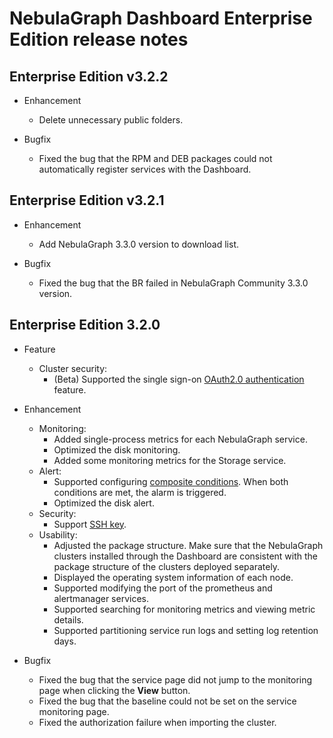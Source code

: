 # NebulaGraph Dashboard Enterprise Edition release notes

## Enterprise Edition v3.2.2

- Enhancement

  - Delete unnecessary public folders.

- Bugfix

  - Fixed the bug that the RPM and DEB packages could not automatically register services with the Dashboard.

## Enterprise Edition v3.2.1

- Enhancement

  - Add NebulaGraph 3.3.0 version to download list.

- Bugfix

  - Fixed the bug that the BR failed in NebulaGraph Community 3.3.0 version.

## Enterprise Edition 3.2.0

- Feature

  - Cluster security:
    - (Beta) Supported the single sign-on [OAuth2.0 authentication](../..//nebula-dashboard-ent/5.account-management.md) feature.

- Enhancement

  - Monitoring:
    - Added single-process metrics for each NebulaGraph service.
    - Optimized the disk monitoring.
    - Added some monitoring metrics for the Storage service.
  - Alert:
    - Supported configuring [composite conditions](../..//nebula-dashboard-ent/4.cluster-operator/9.notification.md). When both conditions are met, the alarm is triggered.
    - Optimized the disk alert.
  - Security:
    - Support [SSH key](../../nebula-dashboard-ent/4.cluster-operator/operator/node.md).
  - Usability:
    - Adjusted the package structure. Make sure that the NebulaGraph clusters installed through the Dashboard are consistent with the package structure of the clusters deployed separately.
    - Displayed the operating system information of each node.
    - Supported modifying the port of the prometheus and alertmanager services.
    - Supported searching for monitoring metrics and viewing metric details.
    - Supported partitioning service run logs and setting log retention days.

- Bugfix

  - Fixed the bug that the service page did not jump to the monitoring page when clicking the **View** button.
  - Fixed the bug that the baseline could not be set on the service monitoring page.
  - Fixed the authorization failure when importing the cluster.

